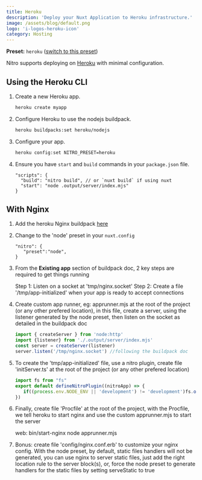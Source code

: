 ```yaml
---
title: Heroku
description: 'Deploy your Nuxt Application to Heroku infrastructure.'
image: /assets/blog/default.png
logo: 'i-logos-heroku-icon'
category: Hosting
---
```


**Preset:** `heroku` ([switch to this preset](https://nitro.unjs.io/deploy/#changing-the-deployment-preset))

Nitro supports deploying on [Heroku](https://heroku.com/) with minimal configuration.

## Using the Heroku CLI

1. Create a new Heroku app.

   ```bash
   heroku create myapp
   ```

1. Configure Heroku to use the nodejs buildpack.

   ```bash
   heroku buildpacks:set heroku/nodejs
   ```

1. Configure your app.

   ```bash
   heroku config:set NITRO_PRESET=heroku
   ```

1. Ensure you have `start` and `build` commands in your `package.json` file.

   ```json5
   "scripts": {
     "build": "nitro build", // or `nuxt build` if using nuxt
     "start": "node .output/server/index.mjs"
   }
   ```


## With Nginx

1. Add the heroku Nginx buildpack [here](https://github.com/heroku/heroku-buildpack-nginx.git)

1. Change to the 'node' preset in your `nuxt.config`

   ```json5
   "nitro": {
      "preset":"node",
   }
   ```

1. From the **Existing app** section of buildpack doc, 2 key steps are required to get things running

   Step 1: Listen on a socket at 'tmp/nginx.socket'
   Step 2: Create a file '/tmp/app-initialized' when your app is ready to accept connections

1. Create custom app runner, eg: apprunner.mjs at the root of the project (or any other prefered location), in this file, create a server, using the listener generated by the node preset, then listen on the socket as detailed in the buildpack doc

   ```js
   import { createServer } from 'node:http'
   import {listener} from './.output/server/index.mjs'
   const server = createServer(listener)
   server.listen('/tmp/nginx.socket') //following the buildpack doc
   ```

1. To create the 'tmp/app-initialized' file, use a nitro plugin, create file 'initServer.ts' at the root of the project (or any other prefered location)

   ```js
   import fs from "fs"
   export default defineNitroPlugin((nitroApp) => {
      if((process.env.NODE_ENV || 'development') != 'development')fs.openSync('/tmp/app-initialized', 'w')
   })
   ```

1. Finally, create file 'Procfile' at the root of the project, with the Procfile, we tell heroku to start nginx and use the custom apprunner.mjs to start the server

   web: bin/start-nginx node apprunner.mjs

1. Bonus: create file 'config/nginx.conf.erb' to customize your nginx config. With the node preset, by default, static files handlers will not be generated, you can use nginx to server static files, just add the right location rule to the server block(s), or, force the node preset to generate handlers for the static files by setting serveStatic to true
